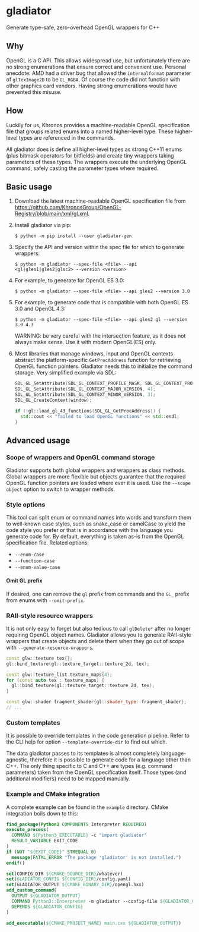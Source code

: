 # gladiator

Generate type-safe, zero-overhead OpenGL wrappers for C++


## Why

OpenGL is a C API. This allows widespread use, but unfortunately there are no
strong enumerations that ensure correct and convenient use. Personal anecdote:
AMD had a driver bug that allowed the `internalformat` parameter of `glTexImage2D`
to be `GL_RGBA`. Of course the code did not function with other graphics card vendors.
Having strong enumerations would have prevented this misuse.

## How

Luckily for us, Khronos provides a machine-readable OpenGL specification file
that groups related enums into a named higher-level type. These higher-level
types are referenced in the commands.

All gladiator does is define all higher-level types as strong C++11 enums
(plus bitmask operators for bitfields) and create tiny wrappers taking parameters
of these types. The wrappers execute the underlying OpenGL command, safely
casting the parameter types where required.

## Basic usage

1. Download the latest machine-readable OpenGL specification file from https://github.com/KhronosGroup/OpenGL-Registry/blob/main/xml/gl.xml.
2. Install gladiator via pip:
    ```
    $ python -m pip install --user gladiator-gen
    ```
2. Specify the API and version within the spec file for which to generate wrappers:
    ```
    $ python -m gladiator --spec-file <file> --api <gl|gles1|gles2|glsc2> --version <version>
    ```
3. For example, to generate for OpenGL ES 3.0:
    ```
    $ python -m gladiator --spec-file <file> --api gles2 --version 3.0
    ```
4. For example, to generate code that is compatible with both OpenGL ES 3.0 and OpenGL 4.3:
    ```
    $ python -m gladiator --spec-file <file> --api gles2 gl --version 3.0 4.3
    ```
    WARNING: be very careful with the intersection feature, as it does not
    always make sense. Use it with modern OpenGL(ES) only.

5. Most libraries that manage windows, input and OpenGL contexts abstract the
   platform-specific `GetProcAddress` function for retrieving OpenGL function
   pointers. Gladiator needs this to initialize the command storage.
   Very simplified example via SDL:
    ```c++
    SDL_GL_SetAttribute(SDL_GL_CONTEXT_PROFILE_MASK, SDL_GL_CONTEXT_PROFILE_CORE);
    SDL_GL_SetAttribute(SDL_GL_CONTEXT_MAJOR_VERSION, 4);
    SDL_GL_SetAttribute(SDL_GL_CONTEXT_MINOR_VERSION, 3);
    SDL_GL_CreateContext(window);

    if (!gl::load_gl_43_functions(SDL_GL_GetProcAddress)) {
      std::cout << "failed to load OpenGL functions" << std::endl;
    }
    ```

## Advanced usage

### Scope of wrappers and OpenGL command storage

Gladiator supports both global wrappers and wrappers as class methods. Global wrappers
are more flexible but objects guarantee that the required OpenGL function pointers are
loaded where ever it is used. Use the `--scope object` option to switch to wrapper methods.

### Style options

This tool can split enum or command names into words and transform them to well-known case
styles, such as snake_case or camelCase to yield the code style you prefer or that is in
accordance with the language you generate code for. By default, everything is taken
as-is from the OpenGL specification file. Related options:
- `--enum-case`
- `--function-case`
- `--enum-value-case`

#### Omit GL prefix

If desired, one can remove the `gl` prefix from commands and the `GL_` prefix from enums with `--omit-prefix`.

### RAII-style resource wrappers

It is not only easy to forget but also tedious to call `glDelete*` after no longer
requiring OpenGL object names. Gladiator allows you to generate RAII-style wrappers
that create objects and delete them when they go out of scope with `--generate-resource-wrappers`.

```c++
const glw::texture tex{};
gl::bind_texture(gl::texture_target::texture_2d, tex);

const glw::texture_list texture_maps{4};
for (const auto tex : texture_maps) {
  gl::bind_texture(gl::texture_target::texture_2d, tex);
}

const glw::shader fragment_shader{gl::shader_type::fragment_shader};
// ...
```

### Custom templates

It is possible to override templates in the code generation pipeline. Refer
to the CLI help for option `--template-override-dir` to find out which.

The data gladiator passes to its templates is almost completely language-agnostic,
therefore it is possible to generate code for a language other than C++. The only
thing specific to C and C++ are types (e.g. command parameters) taken from the OpenGL
specification itself. Those types (and additional modifiers) need to be mapped manually.

### Example and CMake integration

A complete example can be found in the `example` directory. CMake integration boils down to this:

```cmake
find_package(Python3 COMPONENTS Interpreter REQUIRED)
execute_process(
  COMMAND ${Python3_EXECUTABLE} -c "import gladiator"
  RESULT_VARIABLE EXIT_CODE
)
if (NOT "${EXIT_CODE}" STREQUAL 0)
  message(FATAL_ERROR "The package 'gladiator' is not installed.")
endif()

set(CONFIG_DIR ${CMAKE_SOURCE_DIR}/whatever)
set(GLADIATOR_CONFIG ${CONFIG_DIR}/config.yaml)
set(GLADIATOR_OUTPUT ${CMAKE_BINARY_DIR}/opengl.hxx)
add_custom_command(
  OUTPUT ${GLADIATOR_OUTPUT}
  COMMAND Python3::Interpreter -m gladiator --config-file ${GLADIATOR_CONFIG} --output ${GLADIATOR_OUTPUT}
  DEPENDS ${GLADIATOR_CONFIG}
)

add_executable(${CMAKE_PROJECT_NAME} main.cxx ${GLADIATOR_OUTPUT})
```
